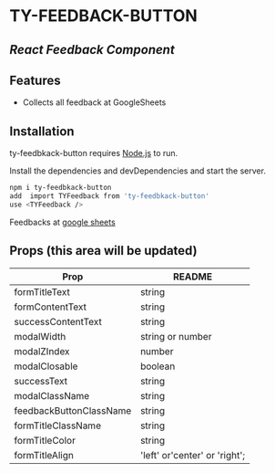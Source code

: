 # TY-FEEDBACK-BUTTON

## _React Feedback Component_

## Features

-   Collects all feedback at GoogleSheets

## Installation

ty-feedbkack-button requires [Node.js](https://nodejs.org/) to run.

Install the dependencies and devDependencies and start the server.

```sh
npm i ty-feedbkack-button
add  import TYFeedback from 'ty-feedbkack-button'
use <TYFeedback />
```

Feedbacks at [google sheets](https://docs.google.com/spreadsheets/d/e/2PACX-1vTrQrVzfPNG1Ao3IhbiITbzsJq3oTVF5ADD2SuQxMONRXRlEU-hYslVY-xfMuvVGA94NgCIQWj9XgLi/pubhtml)

## Props (this area will be updated)

| Prop                    | README                        |
| ----------------------- | ----------------------------- |
| formTitleText           | string                        |
| formContentText         | string                        |
| successContentText      | string                        |
| modalWidth              | string or number              |
| modalZIndex             | number                        |
| modalClosable           | boolean                       |
| successText             | string                        |
| modalClassName          | string                        |
| feedbackButtonClassName | string                        |
| formTitleClassName      | string                        |
| formTitleColor          | string                        |
| formTitleAlign          | 'left' or'center' or 'right'; |
